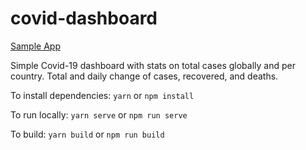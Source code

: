 # covid-dashboard

[Sample App](https://covid-dash-7a544.web.app)

Simple Covid-19 dashboard with stats on total cases globally and per country. Total and daily change of cases, recovered, and deaths.

To install dependencies:
`yarn` or `npm install`

To run locally:
`yarn serve`
or `npm run serve`

To build:
`yarn build` or `npm run build`


